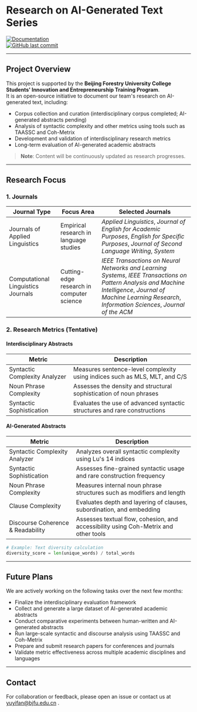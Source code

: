 # Research on AI-Generated Text Series  
[![Documentation](https://img.shields.io/badge/docs--in--progress-yellow)](https://github.com/ivanyuyifan/Research-on-AI-generated-text-series)  
[![GitHub last commit](https://img.shields.io/github/last-commit/ivanyuyifan/Research-on-AI-generated-text-series)](https://github.com/ivanyuyifan/Research-on-AI-generated-text-series)  

---

## Project Overview  
This project is supported by the **Beijing Forestry University College Students' Innovation and Entrepreneurship Training Program**.  
It is an open-source initiative to document our team's research on AI-generated text, including:  
- Corpus collection and curation (interdisciplinary corpus completed; AI-generated abstracts pending)  
- Analysis of syntactic complexity and other metrics using tools such as TAASSC and Coh-Metrix
- Development and validation of interdisciplinary research metrics  
- Long-term evaluation of AI-generated academic abstracts  

> **Note**: Content will be continuously updated as research progresses.  

---

## Research Focus  
### 1. Journals  
| Journal Type                  | Focus Area                                     | Selected Journals                                                                 |
|------------------------------|------------------------------------------------|-----------------------------------------------------------------------------------|
| Journals of Applied Linguistics | Empirical research in language studies           | *Applied Linguistics*, *Journal of English for Academic Purposes*, *English for Specific Purposes*, *Journal of Second Language Writing*, *System* |
| Computational Linguistics Journals | Cutting-edge research in computer science        | *IEEE Transactions on Neural Networks and Learning Systems*, *IEEE Transactions on Pattern Analysis and Machine Intelligence*, *Journal of Machine Learning Research*, *Information Sciences*, *Journal of the ACM* |


### 2. Research Metrics (Tentative)

#### Interdisciplinary Abstracts  
| Metric                    | Description                                                                 |
|---------------------------|-----------------------------------------------------------------------------|
| Syntactic Complexity Analyzer | Measures sentence-level complexity using indices such as MLS, MLT, and C/S |
| Noun Phrase Complexity       | Assesses the density and structural sophistication of noun phrases         |
| Syntactic Sophistication     | Evaluates the use of advanced syntactic structures and rare constructions   |

#### AI-Generated Abstracts  
| Metric                    | Description                                                                 |
|---------------------------|-----------------------------------------------------------------------------|
| Syntactic Complexity Analyzer | Analyzes overall syntactic complexity using Lu's 14 indices                 |
| Syntactic Sophistication     | Assesses fine-grained syntactic usage and rare construction frequency       |
| Noun Phrase Complexity       | Measures internal noun phrase structures such as modifiers and length       |
| Clause Complexity            | Evaluates depth and layering of clauses, subordination, and embedding       |
| Discourse Coherence & Readability | Assesses textual flow, cohesion, and accessibility using Coh-Metrix and other tools |


```python
# Example: Text diversity calculation
diversity_score = len(unique_words) / total_words
```
---

## Future Plans  
We are actively working on the following tasks over the next few months:  
- Finalize the interdisciplinary evaluation framework  
- Collect and generate a large dataset of AI-generated academic abstracts  
- Conduct comparative experiments between human-written and AI-generated abstracts  
- Run large-scale syntactic and discourse analysis using TAASSC and Coh-Metrix  
- Prepare and submit research papers for conferences and journals  
- Validate metric effectiveness across multiple academic disciplines and languages 

---

## Contact
For collaboration or feedback, please open an issue or contact us at yuyifan@bjfu.edu.cn .